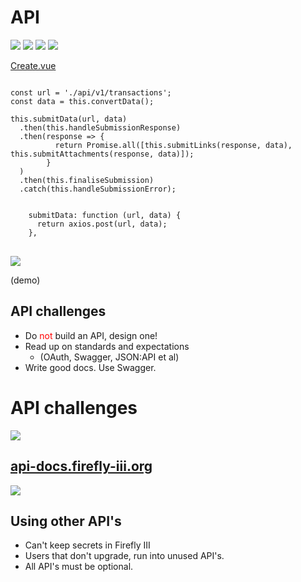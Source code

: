 # API


<img class="r-stretch" src="./images/api/android-1.png">


<img class="r-stretch" src="./images/api/android-2.png">


<img class="r-stretch" src="./images/api/ios.gif">


<img class="r-stretch" src="./images/architecture/api2.webp">


[Create.vue](https://github.com/firefly-iii/firefly-iii/blob/main/frontend/src/components/transactions/Create.vue)
<pre>
<code data-trim data-noescape>
const url = './api/v1/transactions';
const data = this.convertData();

this.submitData(url, data)
  .then(this.handleSubmissionResponse)
  .then(response => {
          return Promise.all([this.submitLinks(response, data), this.submitAttachments(response, data)]);
        }
  )
  .then(this.finaliseSubmission)
  .catch(this.handleSubmissionError);
</code></pre>

<pre><code data-trim data-noescape>
    submitData: function (url, data) {
      return axios.post(url, data);
    },
</code>
</pre>


<img class="r-stretch" src="./images/api/app.png">


(demo)


## API challenges

- Do <span style="color:red;">not</span> build an API, design one!
- Read up on standards and expectations
  - (OAuth, Swagger, JSON:API et al)
- Write good docs. Use Swagger.


# API challenges

<img class="r-stretch" src="./images/api/database2.png">


## [api-docs.firefly-iii.org](https://api-docs.firefly-iii.org)
<img class="r-stretch" src="./images/api/api-docs.png">


## Using other API's

- Can't keep secrets in Firefly III
- Users that don't upgrade, run into unused API's.
- All API's must be optional.


